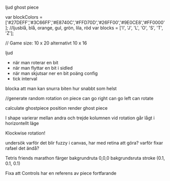 
ljud
ghost piece

var blockColors = ['#27DEFF','#3C66FF','#E8740C','#FFD70D','#26FF00','#9E0CE8','#FF0000'];
//ljusblå, blå, orange, gul, grön, lila, röd
var blocks = ['I', 'J', 'L', 'O', 'S', 'T', 'Z'];


// Game size: 10 x 20 alternativt 10 x 16

ljud 
- när man roterar en bit
- när man flyttar en bit i sidled
- när man skjutsar ner en bit
poäng
config
- tick interval

blocka att man kan snurra biten hur snabbt som helst

//generate random rotation on piece
can go right
can go left
can rotate

calculate ghostpiece position
render ghost piece


I shape
varierar mellan andra och trejde kolumnen vid rotation
går lågt i horizontellt läge

Klockwise rotation!

undersök varför det blir fuzzy i canvas, har med retina att göra? varför fixar rafael det ändå?

Tetris friends marathon färger
bakgrundruta 0,0,0
bakgrundsruta stroke (0.1, 0.1, 0.1)

Fixa att Controls har en referens av piece fortfarande